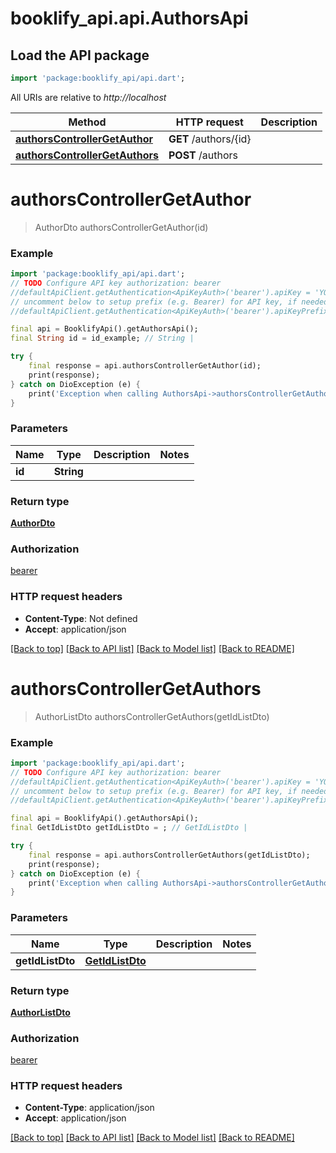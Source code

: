 # booklify_api.api.AuthorsApi

## Load the API package
```dart
import 'package:booklify_api/api.dart';
```

All URIs are relative to *http://localhost*

Method | HTTP request | Description
------------- | ------------- | -------------
[**authorsControllerGetAuthor**](AuthorsApi.md#authorscontrollergetauthor) | **GET** /authors/{id} | 
[**authorsControllerGetAuthors**](AuthorsApi.md#authorscontrollergetauthors) | **POST** /authors | 


# **authorsControllerGetAuthor**
> AuthorDto authorsControllerGetAuthor(id)



### Example
```dart
import 'package:booklify_api/api.dart';
// TODO Configure API key authorization: bearer
//defaultApiClient.getAuthentication<ApiKeyAuth>('bearer').apiKey = 'YOUR_API_KEY';
// uncomment below to setup prefix (e.g. Bearer) for API key, if needed
//defaultApiClient.getAuthentication<ApiKeyAuth>('bearer').apiKeyPrefix = 'Bearer';

final api = BooklifyApi().getAuthorsApi();
final String id = id_example; // String | 

try {
    final response = api.authorsControllerGetAuthor(id);
    print(response);
} catch on DioException (e) {
    print('Exception when calling AuthorsApi->authorsControllerGetAuthor: $e\n');
}
```

### Parameters

Name | Type | Description  | Notes
------------- | ------------- | ------------- | -------------
 **id** | **String**|  | 

### Return type

[**AuthorDto**](AuthorDto.md)

### Authorization

[bearer](../README.md#bearer)

### HTTP request headers

 - **Content-Type**: Not defined
 - **Accept**: application/json

[[Back to top]](#) [[Back to API list]](../README.md#documentation-for-api-endpoints) [[Back to Model list]](../README.md#documentation-for-models) [[Back to README]](../README.md)

# **authorsControllerGetAuthors**
> AuthorListDto authorsControllerGetAuthors(getIdListDto)



### Example
```dart
import 'package:booklify_api/api.dart';
// TODO Configure API key authorization: bearer
//defaultApiClient.getAuthentication<ApiKeyAuth>('bearer').apiKey = 'YOUR_API_KEY';
// uncomment below to setup prefix (e.g. Bearer) for API key, if needed
//defaultApiClient.getAuthentication<ApiKeyAuth>('bearer').apiKeyPrefix = 'Bearer';

final api = BooklifyApi().getAuthorsApi();
final GetIdListDto getIdListDto = ; // GetIdListDto | 

try {
    final response = api.authorsControllerGetAuthors(getIdListDto);
    print(response);
} catch on DioException (e) {
    print('Exception when calling AuthorsApi->authorsControllerGetAuthors: $e\n');
}
```

### Parameters

Name | Type | Description  | Notes
------------- | ------------- | ------------- | -------------
 **getIdListDto** | [**GetIdListDto**](GetIdListDto.md)|  | 

### Return type

[**AuthorListDto**](AuthorListDto.md)

### Authorization

[bearer](../README.md#bearer)

### HTTP request headers

 - **Content-Type**: application/json
 - **Accept**: application/json

[[Back to top]](#) [[Back to API list]](../README.md#documentation-for-api-endpoints) [[Back to Model list]](../README.md#documentation-for-models) [[Back to README]](../README.md)

